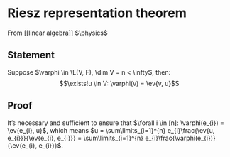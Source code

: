 # Riesz representation theorem
From [[linear algebra]]
$\physics$
## Statement
Suppose $\varphi \in \L(V, F), \dim V = n < \infty$, then:
$$\exists!u \in V: \varphi(v) = \ev{v, u}$$

## Proof
It’s necessary and sufficient to ensure that $\forall i \in [n]: \varphi(e_{i}) = \ev{e_{i}, u}$, which means $u = \sum\limits_{i=1}^{n} e_{i}\frac{\ev{u, e_{i}}}{\ev{e_{i}, e_{i}}} = \sum\limits_{i=1}^{n} e_{i}\frac{\varphi(e_{i})}{\ev{e_{i}, e_{i}}}$.
